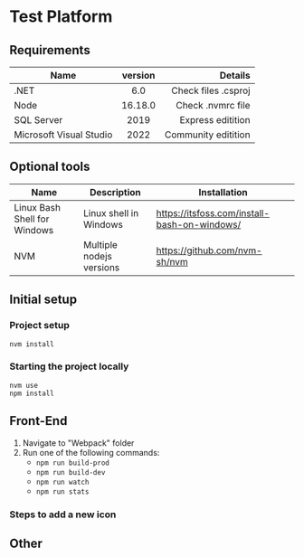 # Test Platform

## Requirements

|  Name                      | version       | Details                              |
| -------------------------- |:-------------:| -----------------------------------: |
| .NET                       | 6.0           | Check files .csproj                  |
| Node                       | 16.18.0       | Check .nvmrc file                    |
| SQL Server                 | 2019          | Express editition                    |
| Microsoft Visual Studio    | 2022          | Community editition                  |

## Optional tools

|  Name                        |  Description             | Installation                                 |
| ---------------------------- | ------------------------ | -------------------------------------------- |
| Linux Bash Shell for Windows | Linux shell in Windows   | https://itsfoss.com/install-bash-on-windows/ |
| NVM                          | Multiple nodejs versions | https://github.com/nvm-sh/nvm                |


## Initial setup

### Project setup
 ```shell
nvm install
```

### Starting the project locally
```shell
nvm use
npm install
```

## Front-End

1. Navigate to "Webpack" folder
2. Run one of the  following commands:
    * `npm run build-prod`
    * `npm run build-dev`
    * `npm run watch`
    * `npm run stats`  

### Steps to add a new icon

## Other
